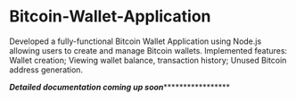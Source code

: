# Bitcoin-Wallet-Application
Developed a fully-functional Bitcoin Wallet Application using Node.js allowing users to create and manage Bitcoin wallets.  Implemented features: Wallet creation; Viewing wallet balance, transaction history; Unused Bitcoin address generation.


*******Detailed documentation coming up soon************************
